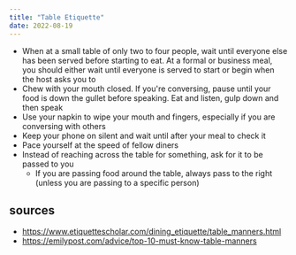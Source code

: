 ```yaml
---
title: "Table Etiquette"
date: 2022-08-19
---
```


- When at a small table of only two to four people, wait until everyone else has been served before starting to eat. At a formal or business meal, you should either wait until everyone is served to start or begin when the host asks you to
- Chew with your mouth closed. If you're conversing, pause until your food is down the gullet before speaking. Eat and listen, gulp down and then speak
- Use your napkin to wipe your mouth and fingers, especially if you are conversing with others
- Keep your phone on silent and wait until after your meal to check it
- Pace yourself at the speed of fellow diners
- Instead of reaching across the table for something, ask for it to be passed to you
  - If you are passing food around the table, always pass to the right (unless you are passing to a specific person)



## sources
- https://www.etiquettescholar.com/dining_etiquette/table_manners.html
- https://emilypost.com/advice/top-10-must-know-table-manners
